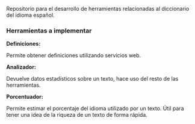 <p>Repositorio para el desarrollo de herramientas relacionadas al diccionario del idioma español.</p>
<h3>Herramientas a implementar</h3>
<b>Definiciones:</b><p> Permite obtener definiciones utilizando servicios web. </p>
<b>Analizador:</b><p> Devuelve datos estadísticos sobre un texto, hace uso del resto de las herramientas. </p>
<b>Porcentuador:</b><p> Permite estimar el porcentaje del idioma utilizado por un texto. Útil para tener una idea de la riqueza de un texto de forma rápida.</p>
